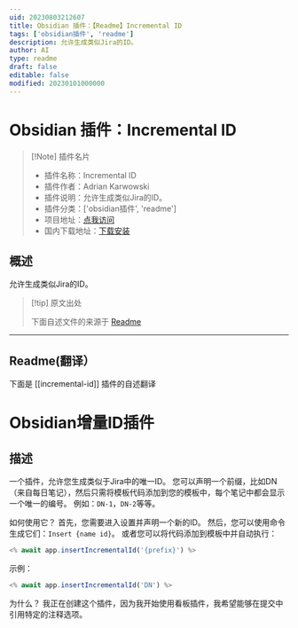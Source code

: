 ```yaml
---
uid: 20230803212607
title: Obsidian 插件：【Readme】Incremental ID
tags: ['obsidian插件', 'readme']
description: 允许生成类似Jira的ID。
author: AI
type: readme
draft: false
editable: false
modified: 20230101000000
---
```


# Obsidian 插件：Incremental ID

> [!Note] 插件名片
> - 插件名称：Incremental ID
> - 插件作者：Adrian Karwowski
> - 插件说明：允许生成类似Jira的ID。
> - 插件分类：['obsidian插件', 'readme']
> - 项目地址：[点我访问](https://github.com/adziok/obsidian-incremental-id)
> - 国内下载地址：[下载安装](https://pkmer.cn/products/plugin/pluginMarket/?incremental-id)

## 概述

允许生成类似Jira的ID。



> [!tip] 原文出处
> 
>下面自述文件的来源于 [Readme](https://ghproxy.net/https://raw.githubusercontent.com/adziok/obsidian-incremental-id/master/README.md)
> 

---

## Readme(翻译）

下面是 [[incremental-id]] 插件的自述翻译



# Obsidian增量ID插件

## 描述
一个插件，允许您生成类似于Jira中的唯一ID。
您可以声明一个前缀，比如DN（来自每日笔记），然后只需将模板代码添加到您的模板中，每个笔记中都会显示一个唯一的编号。
例如：`DN-1`，`DN-2`等等。

如何使用它？
首先，您需要进入设置并声明一个新的ID。
然后，您可以使用命令生成它们：`Insert {name id}`。
或者您可以将代码添加到模板中并自动执行：
```javascript
<% await app.insertIncrementalId('{prefix}') %>
```

示例：
```javascript
<% await app.insertIncrementalId('DN') %>
```

为什么？
我正在创建这个插件，因为我开始使用看板插件，我希望能够在提交中引用特定的注释选项。



